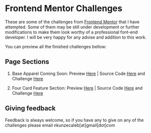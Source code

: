# Frontend Mentor Challenges

These are some of the challenges from [Frontend Mentor](https://frontendmentor.io/) that I have attempted. Some of them may be still under development or further modifications to make them look worthy of a professional font-end developer. I will be very happy for any advise and addition to this work.

You can preview all the finished challenges bellow:

## Page Sections

1. Base Apparel Coming Soon: Preview [Here](https://cank-frontend.netlify.app/base-apparel-coming-soon-page/)
                            | Source Code [Here](https://github.com/Cank256/Frontend-Mentor-Challenges/tree/master/base-apparel-coming-soon-page) and Challenge [Here](https://www.frontendmentor.io/challenges/base-apparel-coming-soon-page-5d46b47f8db8a7063f9331a0)

2. Four Card Feature Section: Preview [Here](https://cank-frontend.netlify.app/four-card-feature-section/)
                             | Source Code [Here](https://github.com/Cank256/Frontend-Mentor-Challenges/tree/master/four-card-feature-section) and Challenge [Here](https://www.frontendmentor.io/challenges/four-card-feature-section-weK1eFYK)


## Giving feedback

Feedback is always welcome, so if you have any to give on any of the challenges please email nkunzecaleb[at]gmail[dot]com